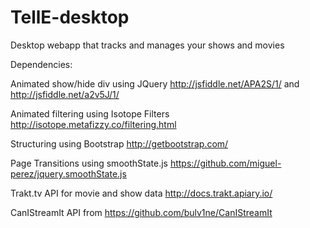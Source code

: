 # TellE-desktop
Desktop webapp that tracks and manages your shows and movies


Dependencies:

Animated show/hide div using JQuery http://jsfiddle.net/APA2S/1/ and http://jsfiddle.net/a2v5J/1/

Animated filtering using Isotope Filters http://isotope.metafizzy.co/filtering.html

Structuring using Bootstrap http://getbootstrap.com/

Page Transitions using smoothState.js https://github.com/miguel-perez/jquery.smoothState.js

Trakt.tv API for movie and show data http://docs.trakt.apiary.io/

CanIStreamIt API from https://github.com/bulv1ne/CanIStreamIt
